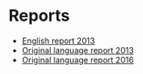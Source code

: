 #  Reports

* [English report 2013](./SE-INSPIRE-Report-2013_ENV-2013-00443-00-00-EN-TRA-00.pdf)
* [Original language report 2013](https://www.geodata.se/globalassets/dokument/inspire/memberstatereport_2013.pdf)
* [Original language report 2016](http://cdr.eionet.europa.eu/se/eu/inspire/reporting/envvzh0ma)






